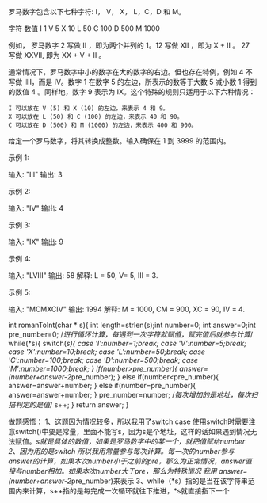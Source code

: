 罗马数字包含以下七种字符: I， V， X， L，C，D 和 M。

字符          数值
I             1
V             5
X             10
L             50
C             100
D             500
M             1000

例如， 罗马数字 2 写做 II ，即为两个并列的 1。12 写做 XII ，即为 X + II 。 27 写做  XXVII, 即为 XX + V + II 。

通常情况下，罗马数字中小的数字在大的数字的右边。但也存在特例，例如 4 不写做 IIII，而是 IV。数字 1 在数字 5 的左边，所表示的数等于大数 5 减小数 1 得到的数值 4 。同样地，数字 9 表示为 IX。这个特殊的规则只适用于以下六种情况：

    I 可以放在 V (5) 和 X (10) 的左边，来表示 4 和 9。
    X 可以放在 L (50) 和 C (100) 的左边，来表示 40 和 90。 
    C 可以放在 D (500) 和 M (1000) 的左边，来表示 400 和 900。

给定一个罗马数字，将其转换成整数。输入确保在 1 到 3999 的范围内。

示例 1:

输入: "III"
输出: 3

示例 2:

输入: "IV"
输出: 4

示例 3:

输入: "IX"
输出: 9

示例 4:

输入: "LVIII"
输出: 58
解释: L = 50, V= 5, III = 3.

示例 5:

输入: "MCMXCIV"
输出: 1994
解释: M = 1000, CM = 900, XC = 90, IV = 4.

int romanToInt(char * s){
    int length=strlen(s);int number=0;
    int answer=0;int pre_number=0;
    /*进行循环计算，每遇到一次字符就赋值，赋完值后就参与计算*/
    while(*s){
         switch(*s){
        case 'I':number=1;break;
        case 'V':number=5;break;
        case 'X':number=10;break;
        case 'L':number=50;break;
        case 'C':number=100;break;
        case 'D':number=500;break;
        case 'M':number=1000;break;
    }
        if(number>pre_number){
            answer=(number+answer-2*pre_number);
        }
        else if(number<pre_number){
            answer=answer+number;
        }
        else if(number=pre_number){
            answer=answer+number;
        }
        pre_number=number;
        /*每次增加的是地址，每次扫描判定的是值*/
        s++;
        }
    return answer;
}



做题感悟：
1、这题因为情况较多，所以我用了switch case  使用switch时需要注意switch()中要是常量，里面不能写s，因为s是个地址，这样的话如果遇到情况无法赋值。*s就是具体的数值，如果是罗马数字中的某一个，就把值赋给number
2、因为用的是switch 所以我用常量参与每次计算。每一次的number参与answer的计算，如果本次number小于之前的pre，那么为正常情况，answer直接与number相加。如果本次number大于pre，那么为特殊情况
我用 answer=(number+answer-2*pre_number)来表示
3、while（*s）指的是当在该字符串范围内来计算，s++指的是每完成一次循环就往下推进，*s就直接指下一个
